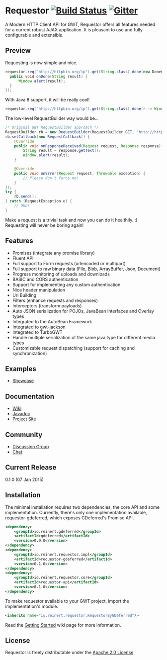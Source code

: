 Requestor [![Build Status](https://travis-ci.org/reinert/requestor.svg?branch=master)](https://travis-ci.org/reinert/requestor) [![Gitter](https://img.shields.io/badge/Gitter-Join%20Chat-blue.svg?style=flat)](https://gitter.im/reinert/requestor)
==
A Modern HTTP Client API for GWT, Requestor offers all features needed for a current robust AJAX application.
It is pleasant to use and fully configurable and extensible.

## Preview

Requesting is now simple and nice.

```java
requestor.req("http://httpbin.org/ip").get(String.class).done(new DoneCallback<String>() {
  public void onDone(String result) {
      Window.alert(result);
  }
});
```

With Java 8 support, it will be really cool!

```java
requestor.req("http://httpbin.org/ip").get(String.class).done(r -> Window.alert(r));
```

The low-level RequestBuilder way would be...

```java
/* Original GWT RequestBuilder approach */
RequestBuilder rb = new RequestBuilder(RequestBuilder.GET, "http://httpbin.org/ip");
rb.setCallback(new RequestCallback() {
    @Override
    public void onResponseReceived(Request request, Response response) {
        String result = response.getText();
        Window.alert(result);
    }

    @Override
    public void onError(Request request, Throwable exception) {
        // Please don't force me!
    }
});
try {
    rb.send();
} catch (RequestException e) {
    // Uhh!
}
```

Make a request is a trivial task and now you can do it healthily. :)  
Requesting will never be boring again!

## Features

* Promises (integrate any promise library)
* Fluent API
* Full support to Form requests (urlencoded or multipart)
* Full support to raw binary data (File, Blob, ArrayBuffer, Json, Document)
* Progress monitoring of uploads and downloads
* BASIC and CORS authentication
* Support for implementing any custom authentication
* Nice header manipulation
* Uri Building
* Filters (enhance requests and responses)
* Interceptors (transform payloads)
* Auto JSON serialization for POJOs, JavaBean Interfaces and Overlay types
* Integrated to the AutoBean Framework
* Integrated to gwt-jackson
* Integrated to TurboGWT
* Handle multiple serialization of the same java type for different media types
* Customizable request dispatching (support for caching and synchronization)

## Examples
* [Showcase](http://reinert.github.io/requestor/latest/examples/showcase)

## Documentation
* [Wiki](https://github.com/reinert/requestor/wiki)
* [Javadoc](http://reinert.github.io/requestor/latest/javadoc/apidocs/index.html)
* [Project Site](https://reinert.github.io/requestor/latest)

## Community
* [Discussion Group](https://groups.google.com/forum/#!forum/requestor)
* [Chat](https://gitter.im/reinert/requestor)

## Current Release
0.1.0 (07 Jan 2015)

## Installation

The minimal installation requires two dependencies, the core API and some implementation.
Currently, there's only one implementation available, requestor-gdeferred, which exposes GDeferred's Promise API.

```xml
<dependency>
    <groupId>io.reinert.gdeferred</groupId>
    <artifactId>gdeferred</artifactId>
    <version>0.9.0</version>
</dependency>
<dependency>
    <groupId>io.reinert.requestor.impl</groupId>
    <artifactId>requestor-gdeferred</artifactId>
    <version>0.1.0</version>
</dependency>
<dependency>
    <groupId>io.reinert.requestor.core</groupId>
    <artifactId>requestor-api</artifactId>
    <version>0.1.0</version>
</dependency>
```

To make requestor available to your GWT project, import the implementation's module.

```xml
<inherits name="io.reinert.requestor.RequestorByGDeferred"/>
```

Read the [Getting Started](https://github.com/reinert/requestor/wiki/Getting-Started) wiki page for more information.

## License
Requestor is freely distributable under the [Apache 2.0 License](http://www.apache.org/licenses/LICENSE-2.0.html)

